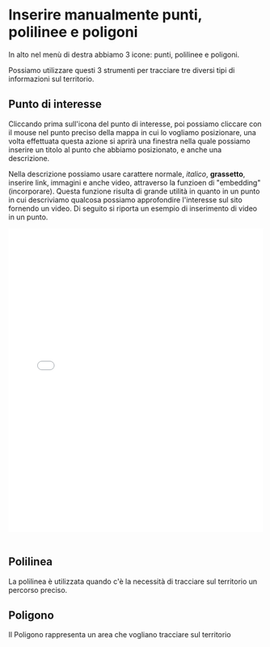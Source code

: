 # Inserire manualmente punti, polilinee e poligoni

In alto nel menù di destra abbiamo 3 icone: punti, polilinee e poligoni.

Possiamo utilizzare questi 3 strumenti per tracciare tre diversi tipi di informazioni sul territorio. 

## Punto di interesse

Cliccando prima sull'icona del punto di interesse, poi possiamo cliccare con il mouse nel punto preciso della mappa in cui lo vogliamo posizionare, una volta effettuata questa azione si aprirà una finestra nella quale possiamo inserire un titolo al punto che abbiamo posizionato, e anche una descrizione.

Nella descrizione possiamo usare carattere normale, *italico*, **grassetto**, inserire link, immagini e anche video, attraverso la funzioen di "embedding" (incorporare). Questa funzione risulta di grande utilità in quanto in un punto in cui descriviamo qualcosa possiamo approfondire l'interesse sul sito fornendo un video. Di seguito si riporta un esempio di inserimento di video in un punto.

<iframe width="100%" height="600px" frameborder="0" allowfullscreen allow="geolocation" src="//umap.openstreetmap.fr/it/map/mappa-delle-vittime-cadute-per-mafia-a-palermo_20793?scaleControl=false&miniMap=false&scrollWheelZoom=false&zoomControl=true&editMode=disabled&moreControl=true&searchControl=null&tilelayersControl=null&embedControl=null&datalayersControl=true&onLoadPanel=none&captionBar=false&captionMenus=true"></iframe><br></br>



## Polilinea 

La polilinea  è utilizzata quando c'è la necessità di tracciare sul territorio un percorso preciso.



## Poligono

Il Poligono rappresenta un area che vogliano tracciare sul territorio
